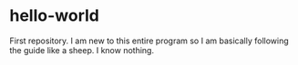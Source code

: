 # hello-world
First repository.
I am new to this entire program so I am basically following the guide like a sheep. I know nothing. 
